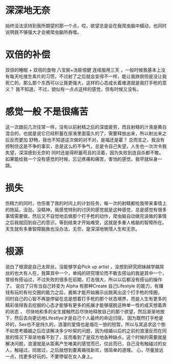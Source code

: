 
# 深深地无奈

始终没法坚持到我所期望的那一个点，哎，欲望总是会在我爬虫脑中蠕动，也同时说明我不够强大才会被爬虫脑所吞噬。

# 双倍的补偿  

双倍的睡眠 + 双倍的食物  八宝粥+汤臣倍健 连续服用三天   ，一般时候我基本上没有每天吃维生素片的习惯，不过射了之后就会变得不一样，能让我跌倒但是没让我
死亡的，那么那个东西可以让我更强大，这样的心态成长着难道就是我打手枪的意义？ 我不知道，不过，貌似有一点点这样的感觉，但有时候又没有。

# 感觉一般 不是很痛苦

这一次跟前几次往常一样，没有以前射精之后的深度疲劳，而且射精的汁液是黄白混合的，也就是说它已经积蓄在尿液里面蛮久的了，需要释放出来，所以射出来之后反而更加
舒畅，我也不知道这次做的对不对，是福还是霍？    总而言之，我没有控制住这是不争的事实，总是这么的不争气，总是令自己失望，人生也一次次令我失望，深深感到无奈的
同时还是得积蓄苟且的活着，因为失败到连自杀都不敢。  如果能给我一个没有感觉的时候，忘记疼痛和痛苦，害怕的感觉，我早就纵身一跳。

# 损失

伤精力的同时，也伤害了我的时间上的计划任务，每一次的射精都给我带来事情上的拖延，没劲，没精神，我感觉特别的讨厌的感觉就是这种感觉，总是感觉有很多事情需要做，然后又不自觉地去做那个打手枪的动作，爬虫脑自动做完该做的事情之后我就回到自己的意识，等到结束才开始难受，这就是多重人格脑的智障所在。天生就有多重智障脑我也没办法，无奈，是深深地惋惜人生和无奈。


# 根源

说白了根源是自己太屌丝，没能够学会Pick up artist ，没想到研究把妹越学越屌丝的也大有人在，我算其中一个，单纯的研究理论而不敢去搭讪的我是其中一个，曾经有搭讪过，不过失败的很多在前期，打击很大，所以以后都没有搭讪的操作了。   说白了只有当自己转变为 Alpha 有那种Create 自己Lifestyle 的能力，有赚钱有玩的有社交圈的能力之后，酱紫才能开始展示出脱离出这个打手枪的怪圈，  同时自己的心智不再是停留在总是想着打手枪的那个状态境界，而是人生有更多的精彩值得我去挖掘的心态才能够有更多的拓展才能够摆脱这种单一性的成天想着弄的状态 ， 尽快地和多的女生接触然后尽快地释放自己的那个欲望，然后渐渐地放下，然后去向更远地Lifestlye才是自己个人最终的命运归宿， 因为既然打手枪是坏的，Sex也不是持久的，浪漫的爱情也是烟花一放的短暂，所以与其追求这个倒不如思考婚姻之后应该解决多少吵架的问题，因为结婚以后的之前的浪漫反而在同居的情况下渐渐地看不到了，反而看到了是双方地各种缺点，这个时候的需要就是解决问题，浪漫就是从距离产生唯美的感觉而已，仅此而已，自己没有触碰过的女人，触碰过，同居过，之后就想到要离婚找新欢，很简单的道理。 心，尽量放远一点，找更多好玩的，不要停留在女人身上。




